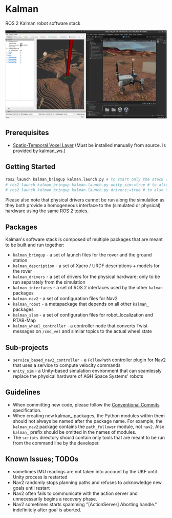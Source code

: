 # Kalman

ROS 2 Kalman robot software stack

![](./docs/cover.png)

## Prerequisites

- [Spatio-Temporal Voxel Layer](https://github.com/SteveMacenski/spatio_temporal_voxel_layer) (Must be installed manually from source. Is provided by kalman_ws.)

## Getting Started

```bash
ros2 launch kalman_bringup kalman.launch.py # to start only the stack while assuming that hardware is already up
# ros2 launch kalman_bringup kalman.launch.py unity_sim:=true # to also start the (virtual hardware) simulation
# ros2 launch kalman_bringup kalman.launch.py drivers:=true # to also start the (physical hardware) drivers
```

Please also note that physical drivers cannot be run along the simulation as they both provide a homogeneous interface to the (simulated or physical) hardware using the same ROS 2 topics.

## Packages

Kalman's software stack is composed of multiple packages that are meant to be built and run together:
- `kalman_bringup` - a set of launch files for the rover and the ground station
- `kalman_description` - a set of Xacro / URDF descriptions + models for the rover
- `kalman_drivers` - a set of drivers for the physical hardware; only to be run separately from the simulation
- `kalman_interfaces` - a set of ROS 2 interfaces used by the other `kalman_` packages
- `kalman_nav2` - a set of configuration files for Nav2
- `kalman_robot` - a metapackage that depends on all other `kalman_` packages
- `kalman_slam` - a set of configuration files for robot_localization and RTAB-Map
- `kalman_wheel_controller` - a controller node that converts Twist messages on `/cmd_vel` and similar topics to the actual wheel state

## Sub-projects

- `service_based_nav2_controller` - a `FollowPath` controller plugin for Nav2 that uses a service to compute velocity commands
- `unity_sim` - a Unity-based simulation environment that can seamlessly replace the physical hardware of AGH Space Systems' robots

## Guidelines

- When committing new code, please follow the [Conventional Commits](https://www.conventionalcommits.org/en/v1.0.0/) specification.
- When creating new kalman_ packages, the Python modules within them should not always be named after the package name. For example, the `kalman_nav2` package contains the `path_follower` module, not `nav2`. Also `kalman_` prefix should be omitted in the names of modules.
- The `scripts` directory should contain only tools that are meant to be run from the command line by the developer.

## Known Issues; TODOs

- sometimes IMU readings are not taken into account by the UKF until Unity process is restarted
- Nav2 randomly stops planning paths and refuses to acknowledge new goals until restart
- Nav2 often fails to communicate with the action server and unnecessarily begins a recovery phase.
- Nav2 sometimes starts spamming "[ActionServer] Aborting handle." indefinitely after goal is aborted.
